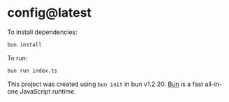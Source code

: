 # config@latest

To install dependencies:

```bash
bun install
```

To run:

```bash
bun run index.ts
```

This project was created using `bun init` in bun v1.2.20. [Bun](https://bun.com) is a fast all-in-one JavaScript runtime.
